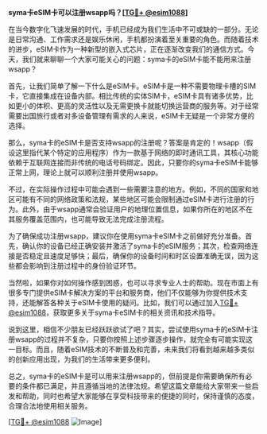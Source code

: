 **syma卡eSIM卡可以注册wsapp吗？[[TG💪+ @esim1088](https://t.me/s/esim1088)]**

在当今数字化飞速发展的时代，手机已经成为我们生活中不可或缺的一部分。无论是日常沟通、工作需求还是娱乐休闲，手机都扮演着至关重要的角色。而随着技术的进步，eSIM卡作为一种新型的嵌入式芯片，正在逐渐改变我们的通信方式。今天，我们就来聊聊一个大家可能关心的问题：syma卡的eSIM卡能不能用来注册wsapp？

首先，让我们简单了解一下什么是eSIM卡。eSIM卡是一种不需要物理卡槽的SIM卡，它直接集成在设备内部。相比传统的实体SIM卡，eSIM卡具有诸多优势，比如更小的体积、更高的灵活性以及无需更换卡就能切换运营商的服务等。对于经常需要出国旅行或者对多设备管理有需求的人来说，eSIM卡无疑是一个非常方便的选择。

那么，syma卡的eSIM卡是否支持wsapp的注册呢？答案是肯定的！wsapp（假设这里指代某个特定的应用程序）作为一款基于网络的即时通讯工具，其核心功能依赖于互联网连接而非传统的电话号码绑定。因此，只要你的syma卡eSIM卡能够正常上网，理论上就可以顺利注册并使用wsapp。

不过，在实际操作过程中可能会遇到一些需要注意的地方。例如，不同的国家和地区可能有不同的网络政策和法规，某些地区可能会限制通过eSIM卡进行注册的行为。此外，由于wsapp通常会验证用户的地理位置信息，如果你所在的地区不在其服务覆盖范围内，也可能导致无法完成注册流程。

为了确保成功注册wsapp，建议你在使用syma卡eSIM卡之前做好充分准备。首先，确认你的设备已经正确安装并激活了syma卡的eSIM服务；其次，检查网络连接是否稳定且速度足够快；最后，确保你的设备时间和时区设置准确无误，因为这些都会影响到注册过程中的身份验证环节。

当然啦，如果你对如何操作感到困惑，也可以寻求专业人士的帮助。现在市面上有很多专门提供eSIM卡解决方案的平台和服务商，他们不仅能够为你提供技术支持，还能解答各种关于eSIM卡使用的疑问。比如，我们可以通过加入[TG💪+ @esim1088](https://t.me/s/esim1088)，获取更多关于syma卡eSIM卡的相关资讯和技术指导。

说到这里，相信不少朋友已经跃跃欲试了吧？其实，尝试使用syma卡的eSIM卡注册wsapp的过程并不复杂，只要你按照上述步骤逐步操作，就完全有可能实现这一目标。而且，随着eSIM技术的不断普及和完善，未来我们将看到越来越多类似的创新应用出现，为我们的生活带来更多便利。

总之，syma卡的eSIM卡是可以用来注册wsapp的，但前提是你需要确保所有必要的条件都已满足，并且遵循当地的法律法规。希望这篇文章能给大家带来一些启发和帮助，同时也希望大家能够在享受科技带来的便捷的同时，保持谨慎的态度，合理合法地使用相关服务。

[[TG💪+ @esim1088](https://t.me/s/esim1088) ![Image](https://i.postimg.cc/4NQfJmqS/Snipaste-2025-05-13-00-14-12.png)]